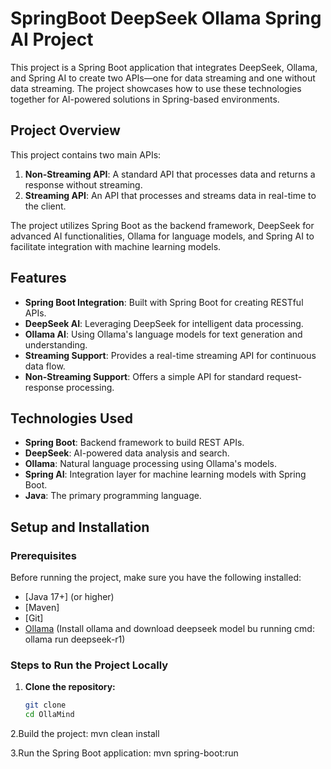 # SpringBoot DeepSeek Ollama Spring AI Project

This project is a Spring Boot application that integrates DeepSeek, Ollama, and Spring AI to create two APIs—one for data streaming and one without data streaming. The project showcases how to use these technologies together for AI-powered solutions in Spring-based environments.

## Project Overview

This project contains two main APIs:

1. **Non-Streaming API**: A standard API that processes data and returns a response without streaming.
2. **Streaming API**: An API that processes and streams data in real-time to the client.

The project utilizes Spring Boot as the backend framework, DeepSeek for advanced AI functionalities, Ollama for language models, and Spring AI to facilitate integration with machine learning models.

## Features

- **Spring Boot Integration**: Built with Spring Boot for creating RESTful APIs.
- **DeepSeek AI**: Leveraging DeepSeek for intelligent data processing.
- **Ollama AI**: Using Ollama's language models for text generation and understanding.
- **Streaming Support**: Provides a real-time streaming API for continuous data flow.
- **Non-Streaming Support**: Offers a simple API for standard request-response processing.

## Technologies Used

- **Spring Boot**: Backend framework to build REST APIs.
- **DeepSeek**: AI-powered data analysis and search.
- **Ollama**: Natural language processing using Ollama's models.
- **Spring AI**: Integration layer for machine learning models with Spring Boot.
- **Java**: The primary programming language.

## Setup and Installation

### Prerequisites

Before running the project, make sure you have the following installed:

- [Java 17+] (or higher)
- [Maven]
- [Git]
- [Ollama](https://ollama.com/download) (Install ollama and download deepseek model bu running cmd: ollama run deepseek-r1)

### Steps to Run the Project Locally

1. **Clone the repository:**
   ```bash
   git clone 
   cd OllaMind

2.Build the project:
mvn clean install

3.Run the Spring Boot application:
mvn spring-boot:run

